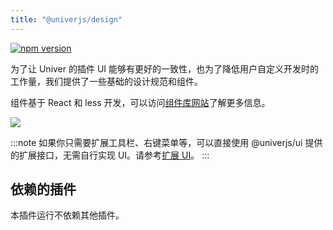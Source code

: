 ```yaml
---
title: "@univerjs/design"
---
```


[![npm version](https://img.shields.io/npm/v/@univerjs/design)](https://npmjs.org/package/@univerjs/design)

为了让 Univer 的插件 UI 能够有更好的一致性，也为了降低用户自定义开发时的工作量，我们提供了一些基础的设计规范和组件。

组件基于 React 和 less 开发，可以访问[组件库网站](https://univer-design.vercel.app)了解更多信息。

![](/img/design.jpeg)

:::note
如果你只需要扩展工具栏、右键菜单等，可以直接使用 @univerjs/ui 提供的扩展接口，无需自行实现 UI。请参考[扩展 UI](/guides/extend/ui)。
:::

## 依赖的插件

本插件运行不依赖其他插件。

<!--package-locales start-->
<!--package-locales end-->

<!--package-assets start-->
<!--package-assets end-->
